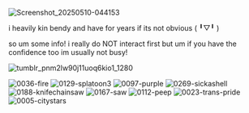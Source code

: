 ![Screenshot_20250510-044153](https://github.com/user-attachments/assets/9270e8a5-1cd3-476d-877b-4adf1135fa87)

i heavily kin bendy and have for years if its not obvious  (⁠ ⁠╹⁠▽⁠╹⁠ ⁠)

so um some info! i really do NOT interact first but um if you have the confidence too im usually not busy! 

![tumblr_pnm2lw90j11uoq6kio1_1280](https://github.com/user-attachments/assets/7771ff44-5d25-4b9a-a9fa-c3bc57dd56ad)

![0036-fire](https://github.com/user-attachments/assets/11ea711f-7e08-4033-b464-4c07b3e0bed0)
![0129-splatoon3](https://github.com/user-attachments/assets/30f95f65-ad2e-4b46-ba0b-39e496dd64fd)
![0097-purple](https://github.com/user-attachments/assets/9d1c975c-f12e-4b7e-89a9-853c8dcde837)
![0269-sickashell](https://github.com/user-attachments/assets/d4fd1f32-2525-4fae-bf8e-7fdcd3e98f6f)
![0188-knifechainsaw](https://github.com/user-attachments/assets/f70cdbe9-0fde-45a9-8f19-04e07430b214)
![0167-saw](https://github.com/user-attachments/assets/f5d911f6-bda7-49b7-9303-0a92e2c7bdd1)
![0112-peep](https://github.com/user-attachments/assets/3c2c6039-3025-414a-8311-875cac0f9320)
![0023-trans-pride](https://github.com/user-attachments/assets/4865930e-d852-4e85-a6ef-f50271a4d93f)
![0005-citystars](https://github.com/user-attachments/assets/fc5d50c0-33f0-4b81-834e-643f9bddf0f5)
⠀⠀ 
⠀⠀⠀⠀

